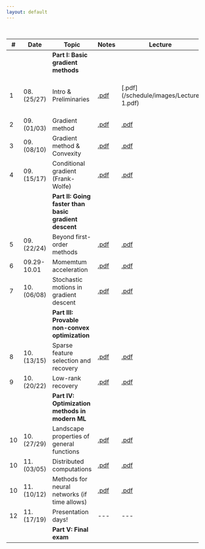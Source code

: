 ```yaml
---
layout: default
---
```


&nbsp;


| # | Date  | Topic  | Notes | Lecture | Notebook  |
|-|-|-|-|-|-|
| | | **Part I: Basic gradient methods** | | | |
| 1 | 08.(25/27) | Intro & Preliminaries  | [.pdf](/schedule/images/chapter1.pdf) | [.pdf](/schedule/images/Lecture 1.pdf) | [.ipynb](/schedule/images/Chapter 1a.ipynb) [.ipynb](/schedule/images/Chapter 1b.ipynb)
| 2 | 09.(01/03) | Gradient method | [.pdf]()  | [.pdf]() | [.ipynb]() |
| 3 | 09.(08/10) | Gradient method & Convexity | [.pdf]()  | [.pdf]() | [.ipynb]() |
| 4 | 09.(15/17) | Conditional gradient (Frank-Wolfe) | [.pdf]()  | [.pdf]() | [.ipynb]() |
| | | **Part II: Going faster than basic gradient descent** | | | |
| 5 | 09.(22/24) | Beyond first-order methods | [.pdf]()  | [.pdf]() | [.ipynb]() |
| 6 | 09.29-10.01 | Momemtum acceleration | [.pdf]()  | [.pdf]() | [.ipynb]() |
| 7 | 10.(06/08) | Stochastic motions in gradient descent | [.pdf]()  | [.pdf]() | [.ipynb]() |
| | | **Part III: Provable non-convex optimization** | | | |
| 8 | 10.(13/15) | Sparse feature selection and recovery | [.pdf]()  | [.pdf]() | [.ipynb]() |
| 9 | 10.(20/22) | Low-rank recovery | [.pdf]()  | [.pdf]() | [.ipynb]() |
| | | **Part IV: Optimization methods in modern ML** | | | |
| 10 | 10.(27/29) | Landscape properties of general functions | [.pdf]()  | [.pdf]() | --- |
| 10 | 11.(03/05) | Distributed computations | [.pdf]()  | [.pdf]() | --- |
| 10 | 11.(10/12) | Methods for neural networks (if time allows) | [.pdf]()  | [.pdf]() | --- |
| 12 | 11.(17/19) | Presentation days!  | ---  | ---  | --- |
| | | **Part V: Final exam** | | | |

&nbsp;
&nbsp;
